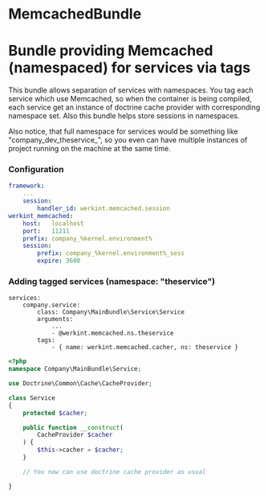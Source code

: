 MemcachedBundle
===============

# Bundle providing Memcached (namespaced) for services via tags

This bundle allows separation of services with namespaces. You tag each service which use Memcached, so when the container is being compiled, each service get an instance of doctrine cache provider with corresponding namespace set. Also this bundle helps store sessions in namespaces.

Also notice, that full namespace for services would be something like "company_dev_theservice_", so you even can have multiple instances of project running on the machine at the same time.

### Configuration

```yaml
framework:
    ...
    session:
        handler_id: werkint.memcached.session
werkint_memcached:
    host:   localhost
    port:   11211
    prefix: company_%kernel.environment%
    session:
        prefix: company_%kernel.environment%_sess
        expire: 3600
```

### Adding tagged services (namespace: "theservice")

```
services:
    company.service:
        class: Company\MainBundle\Service\Service
        arguments:
            ...
            - @werkint.memcached.ns.theservice
        tags:
            - { name: werkint.memcached.cacher, ns: theservice }
```

```php
<?php
namespace Company\MainBundle\Service;

use Doctrine\Common\Cache\CacheProvider;

class Service
{
    protected $cacher;

    public function __construct(
        CacheProvider $cacher
    ) {
        $this->cacher = $cacher;
    }

    // You now can use doctrine cache provider as usual

}
```